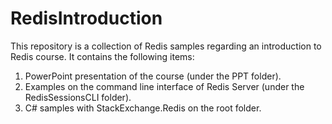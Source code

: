 # RedisIntroduction
This repository is a collection of Redis samples regarding an introduction to Redis course. It contains the following items:

1. PowerPoint presentation of the course (under the PPT folder). <br />  
2. Examples on the command line interface of Redis Server (under the RedisSessionsCLI folder). <br />  
3. C# samples with StackExchange.Redis on the root folder. <br />  
